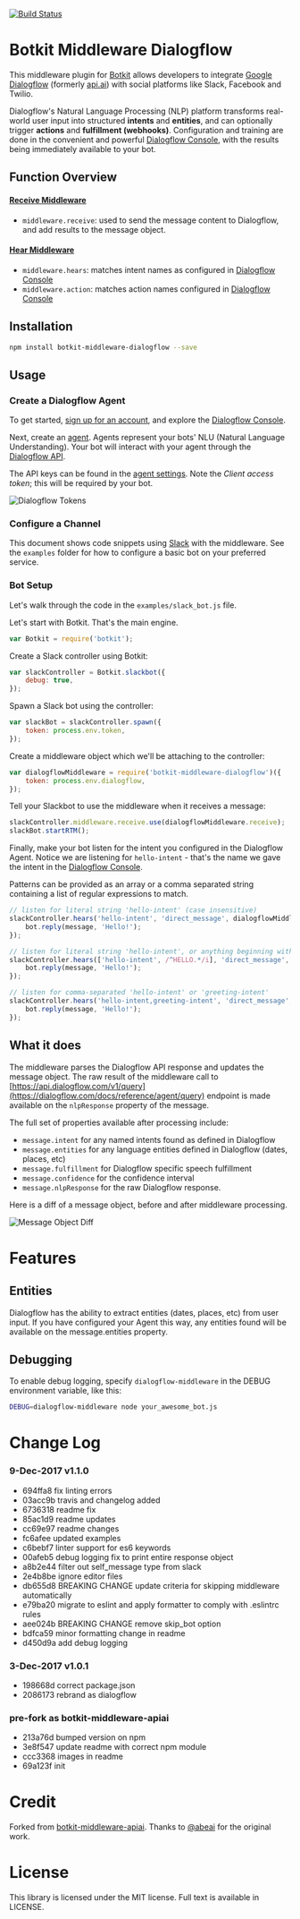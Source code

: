 [![Build Status](https://travis-ci.org/jschnurr/botkit-middleware-dialogflow.svg?branch=master)](https://travis-ci.org/jschnurr/botkit-middleware-dialogflow)
# Botkit Middleware Dialogflow

This middleware plugin for [Botkit](http://howdy.ai/botkit) allows developers to integrate [Google Dialogflow](https://dialogflow.com/) (formerly [api.ai](https://api.ai)) with social platforms like Slack, Facebook and Twilio.

Dialogflow's Natural Language Processing (NLP) platform transforms real-world user input into structured
**intents** and **entities**, and can optionally trigger **actions** and **fulfillment (webhooks)**. Configuration
and training are done in the convenient and powerful [Dialogflow Console](https://console.dialogflow.com/), with
the results being immediately available to your bot.

## Function Overview

#### [Receive Middleware](https://github.com/howdyai/botkit/blob/master/docs/middleware.md#receive-middleware)

- `middleware.receive`: used to send the message content to Dialogflow, and add results to the message object.

#### [Hear Middleware](https://github.com/howdyai/botkit/blob/master/docs/middleware.md#hear-middleware)

- `middleware.hears`: matches intent names as configured in [Dialogflow Console](https://console.dialogflow.com/)
- `middleware.action`: matches action names configured in [Dialogflow Console](https://console.dialogflow.com/)

## Installation

```bash
npm install botkit-middleware-dialogflow --save
```

## Usage

### Create a Dialogflow Agent

To get started, [sign up for an account](https://console.dialogflow.com/api-client/#/login), and explore the
[Dialogflow Console](https://console.dialogflow.com/).

Next, create an [agent](https://dialogflow.com/docs/agents). Agents represent your bots' NLU (Natural Language
Understanding). Your bot will interact with your agent through the [Dialogflow API](https://dialogflow.com/docs/reference/agent/).

The API keys can be found in the [agent settings](https://dialogflow.com/docs/agents#settings). Note the
*Client access token*; this will be required by your bot.

![Dialogflow Tokens](https://s8.postimg.org/bgepzb4d1/tokens.png)

### Configure a Channel

This document shows code snippets using [Slack](https://github.com/howdyai/botkit/blob/master/docs/readme-slack.md) with the middleware. See the `examples` folder for how to configure a basic bot on your preferred service.

### Bot Setup

Let's walk through the code in the `examples/slack_bot.js` file.

Let's start with Botkit. That's the main engine.

```javascript
var Botkit = require('botkit');
```

Create a Slack controller using Botkit:

```javascript
var slackController = Botkit.slackbot({
    debug: true,
});
```

Spawn a Slack bot using the controller:

```javascript
var slackBot = slackController.spawn({
    token: process.env.token,
});
```

Create a middleware object which we'll be attaching to the controller:

```javascript
var dialogflowMiddleware = require('botkit-middleware-dialogflow')({
    token: process.env.dialogflow,
});
```

Tell your Slackbot to use the middleware when it receives a message:

```javascript
slackController.middleware.receive.use(dialogflowMiddleware.receive);
slackBot.startRTM();
```

Finally, make your bot listen for the intent you configured in the Dialogflow Agent. Notice we
are listening for `hello-intent` - that's the name we gave the intent in the [Dialogflow Console](https://console.dialogflow.com/).

Patterns can be provided as an array or a comma separated string containing a list of regular expressions to match.

```javascript
// listen for literal string 'hello-intent' (case insensitive)
slackController.hears('hello-intent', 'direct_message', dialogflowMiddleware.hears, function(bot, message) {
    bot.reply(message, 'Hello!');
});
```

```javascript
// listen for literal string 'hello-intent', or anything beginning with "HELLO" (case insensitive)
slackController.hears(['hello-intent', /^HELLO.*/i], 'direct_message', dialogflowMiddleware.hears, function(bot, message) {
    bot.reply(message, 'Hello!');
});
```

```javascript
// listen for comma-separated 'hello-intent' or 'greeting-intent'
slackController.hears('hello-intent,greeting-intent', 'direct_message', dialogflowMiddleware.hears, function(bot, message) {
    bot.reply(message, 'Hello!');
});
```

## What it does

The middleware parses the Dialogflow API response and updates the message object. The raw result of the middleware call to [https://api.dialogflow.com/v1/query](https://dialogflow.com/docs/reference/agent/query) endpoint is made available on the `nlpResponse` property of the message.

The full set of properties available after processing include:
- `message.intent` for any named intents found as defined in Dialogflow
- `message.entities` for any language entities defined in Dialogflow (dates, places, etc)
- `message.fulfillment` for Dialogflow specific speech fulfillment
- `message.confidence` for the confidence interval
- `message.nlpResponse` for the raw Dialogflow response.

Here is a diff of a message object, before and after middleware processing.

![Message Object Diff](https://s8.postimg.org/450f8dak5/message_dif.png)

# Features

## Entities

Dialogflow has the ability to extract entities (dates, places, etc) from user input. If you have configured your Agent this way,
any entities found will be available on the message.entities property.

## Debugging

To enable debug logging, specify `dialogflow-middleware` in the DEBUG environment variable,
like this:

```bash
DEBUG=dialogflow-middleware node your_awesome_bot.js
```

# Change Log

### 9-Dec-2017 v1.1.0

- 694ffa8 fix linting errors
- 03acc9b travis and changelog added
- 6736318 readme fix
- 85ac1d9 readme updates
- cc69e97 readme changes
- fc6afee updated examples
- c6bebf7 linter support for es6 keywords
- 00afeb5 debug logging fix to print entire response object
- a8b2e44 filter out self_message type from slack
- 2e4b8be ignore editor files
- db655d8 BREAKING CHANGE update criteria for skipping middleware automatically
- e79ba20 migrate to eslint and apply formatter to comply with .eslintrc rules
- aee024b BREAKING CHANGE remove skip_bot option
- bdfca59 minor formatting change in readme
- d450d9a add debug logging

### 3-Dec-2017 v1.0.1

- 198668d correct package.json
- 2086173 rebrand as dialogflow

### pre-fork as botkit-middleware-apiai

- 213a76d bumped version on npm
- 3e8f547 update readme with correct npm module
- ccc3368 images in readme
- 69a123f init

# Credit

Forked from [botkit-middleware-apiai](https://github.com/abeai/botkit-middleware-apiai). Thanks to
[@abeai](https://github.com/abeai) for the original work.

# License

This library is licensed under the MIT license. Full text is available in LICENSE.